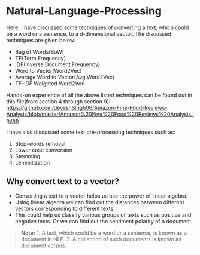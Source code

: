 # Natural-Language-Processing
Here, I have discussed some techniques of converting a text, which could be a word or a sentence, to a d-dimensional vector. The discussed techniques are given below:
- Bag of Words(BoW)
- TF(Term Frequency)
- IDF(Inverse Document Frequency)
- Word to Vector(Word2Vec)
- Average Word to Vector(Avg Word2Vec)
- TF-IDF Weighted Word2Vec

Hands-on experience of all the above listed techniques can be found out in this file(from section 4 through section 9): https://github.com/deveshSingh06/Amazon-Fine-Food-Reviews-Analysis/blob/master/Amazon%20Fine%20Food%20Reviews%20Analysis.ipynb 


I have also discussed some text pre-processing techniques such as:
1. Stop-words removal
2. Lower case conversion
3. Stemming
4. Lemmitization

## Why convert text to a vector?
- Converting a text to a vector helps us use the power of linear algebra.
- Using linear algebra we can find out the distances between different vectors corresponding to different texts.
- This could help us classify various groups of texts such as positive and negative texts. Or we can find out the sentiment polarity of a document.

> **Note:** 1. A text, which could be a word or a sentence, is known as a document in NLP.
        2. A collection of such documents is known as document corpus.
